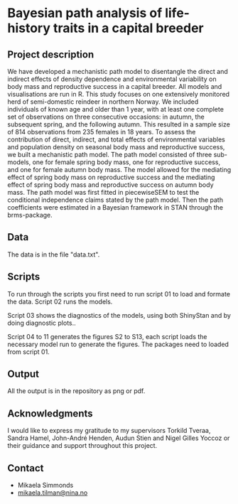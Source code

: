 
# Bayesian path analysis of life-history traits in a capital breeder

## Project description
We have developed a mechanistic path model to disentangle the direct and indirect effects of density dependence and environmental variability on body mass and reproductive success in a capital breeder. All models and visualisations are run in R.
This study focuses on one extensively monitored herd of semi-domestic reindeer in northern Norway. We included individuals of known age and older than 1 year, with at least one complete set of observations on three consecutive occasions: in autumn, the subsequent spring, and the following autumn. This resulted in a sample size of 814 observations from 235 females in 18 years.
To assess the contribution of direct, indirect, and total effects of environmental variables and population density on seasonal body mass and reproductive success, we built a mechanistic path model. The path model consisted of three sub-models, one for female spring body mass, one for reproductive success, and one for female autumn body mass. The model allowed for the mediating effect of spring body mass on reproductive success and the mediating effect of spring body mass and reproductive success on autumn body mass.
The path model was first fitted in piecewiseSEM to test the conditional independence claims stated by the path model. Then the path coefficients were estimated in a Bayesian framework in STAN through the brms-package.

## Data
The data is in the file "data.txt".

## Scripts
To run through the scripts you first need to run script 01 to load and formate the data. Script 02 runs the models.

Script 03 shows the diagnostics of the models, using both ShinyStan and by doing diagnostic plots..

Script 04 to 11 generates the figures S2 to S13, each script loads the necessary model run to generate the figures. The packages need to loaded from script 01.

## Output
All the output is in the repository as png or pdf.

## Acknowledgments
I would like to express my gratitude to my supervisors Torkild Tveraa, Sandra Hamel, John-André Henden, Audun Stien and Nigel Gilles Yoccoz or their guidance and support throughout this project.

## Contact
* Mikaela Simmonds
* mikaela.tilman@nina.no


